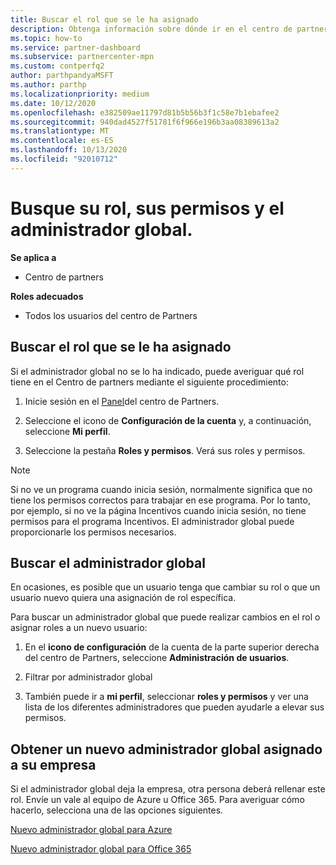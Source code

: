 ```yaml
---
title: Buscar el rol que se le ha asignado
description: Obtenga información sobre dónde ir en el centro de partners para encontrar su rol y sus permisos.
ms.topic: how-to
ms.service: partner-dashboard
ms.subservice: partnercenter-mpn
ms.custom: contperfq2
author: parthpandyaMSFT
ms.author: parthp
ms.localizationpriority: medium
ms.date: 10/12/2020
ms.openlocfilehash: e382509ae11797d81b5b56b3f1c58e7b1ebafee2
ms.sourcegitcommit: 940dad4527f51781f6f966e196b3aa08389613a2
ms.translationtype: MT
ms.contentlocale: es-ES
ms.lasthandoff: 10/13/2020
ms.locfileid: "92010712"
---
```

# <a name="find-your-role-your-permissions-and-your-global-admin"></a>Busque su rol, sus permisos y el administrador global.

**Se aplica a**
- Centro de partners

**Roles adecuados**

- Todos los usuarios del centro de Partners

## <a name="find-the-role-youve-been-assigned"></a>Buscar el rol que se le ha asignado

Si el administrador global no se lo ha indicado, puede averiguar qué rol tiene en el Centro de partners mediante el siguiente procedimiento:

1. Inicie sesión en el [Panel](https://partner.microsoft.com/dashboard/home)del centro de Partners.

1. Seleccione el icono de **Configuración de la cuenta** y, a continuación, seleccione **Mi perfil**.
 
1. Seleccione la pestaña **Roles y permisos**. Verá sus roles y permisos.
 
>[!Note]
>Si no ve un programa cuando inicia sesión, normalmente significa que no tiene los permisos correctos para trabajar en ese programa. Por lo tanto, por ejemplo, si no ve la página Incentivos cuando inicia sesión, no tiene permisos para el programa Incentivos. El administrador global puede proporcionarle los permisos necesarios.

## <a name="find-your-global-admin"></a>Buscar el administrador global

En ocasiones, es posible que un usuario tenga que cambiar su rol o que un usuario nuevo quiera una asignación de rol específica.

Para buscar un administrador global que puede realizar cambios en el rol o asignar roles a un nuevo usuario: 

1. En el **icono de configuración** de la cuenta de la parte superior derecha del centro de Partners, seleccione **Administración de usuarios**.

1. Filtrar por administrador global

1. También puede ir a **mi perfil**, seleccionar **roles y permisos** y ver una lista de los diferentes administradores que pueden ayudarle a elevar sus permisos. 


## <a name="get-a-new-global-admin-assigned-to-your-company"></a>Obtener un nuevo administrador global asignado a su empresa

Si el administrador global deja la empresa, otra persona deberá rellenar este rol. Envíe un vale al equipo de Azure u Office 365. Para averiguar cómo hacerlo, selecciona una de las opciones siguientes.

[Nuevo administrador global para Azure](https://support.microsoft.com/help/4505981/what-to-do-if-the-only-admin-for-your-mpn-program-has-left-the-company)

[Nuevo administrador global para Office 365](https://admin.microsoft.com/)

